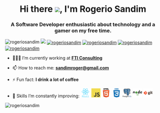 <h1  align="center">Hi there <img  src="https://raw.githubusercontent.com/kaueMarques/kaueMarques/master/hi.gif"  width="30px">, I'm Rogerio Sandim</h1>

<h3  align="center">A Software Developer enthusiastic about technology and a gamer on my free time.</h3>

<p  align="left"> <img  src="https://komarev.com/ghpvc/?username=rogeriosandim"  alt="rogeriosandim" /> 
<a  href="https://github.com/rogeriosandim/?tab=follow">
<img  src="https://img.shields.io/github/followers/rogeriosandim?label=Follow&style=social" /></a>
<a  href="https://www.linkedin.com/in/rogeriosandim/"  target="blank"><img  align="center"  src="https://cdn.jsdelivr.net/npm/simple-icons@3.0.1/icons/linkedin.svg"  alt="rogeriosandim"  height="20"  width="20" /></a>
<a  href="https://www.instagram.com/rogeriosandim_"  target="blank"><img  align="center"  src="https://cdn.jsdelivr.net/npm/simple-icons@3.0.1/icons/instagram.svg"  alt="rogeriosandim"  height="20"  width="20" /></a>
<a  href="https://fb.com/rogeriosandim"  target="blank"><img  align="center"  src="https://cdn.jsdelivr.net/npm/simple-icons@3.0.1/icons/facebook.svg"  alt="rogeriosandim"  height="20"  width="20" /></a>
<a  href="https://twitter.com/https://twitter.com/rogeriosandim_"  target="blank"><img  align="center"  src="https://cdn.jsdelivr.net/npm/simple-icons@3.0.1/icons/twitter.svg"  alt="rogeriosandim"  height="20"  width="20" /></a>
</p>

- 👨🏻‍💻 I’m currently working at
  **[FTI Consulting](https://www.fticonsulting.com/)**

- 📫 How to reach me: **sandimroger@gmail.com**

- ⚡ Fun fact: **I drink a lot of coffee**

- 🚀 Skills I’m constantly improving:
  <img  src="https://raw.githubusercontent.com/devicons/devicon/master/icons/react/react-original-wordmark.svg"  alt="react"  width="30"  height="30"/>
  <img  src="https://raw.githubusercontent.com/devicons/devicon/master/icons/javascript/javascript-original.svg"  alt="javascript"  width="30"  height="30"/>
  <img  src="https://raw.githubusercontent.com/devicons/devicon/master/icons/html5/html5-original-wordmark.svg"  alt="html5"  width="30"  height="30"/>
  <img  src="https://raw.githubusercontent.com/devicons/devicon/master/icons/css3/css3-plain-wordmark.svg"  alt="css3"  width="30"  height="30"/>
  <img  src="https://raw.githubusercontent.com/devicons/devicon/master/icons/postgresql/postgresql-original-wordmark.svg"  alt="postgresql"  width="30"  height="30"/>
  <img  src="https://raw.githubusercontent.com/devicons/devicon/master/icons/nodejs/nodejs-original-wordmark.svg"  alt="nodejs"  width="30"  height="30"/>
  <img src="https://raw.githubusercontent.com/devicons/devicon/master/icons/git/git-original-wordmark.svg"  alt="nodejs"  width="30"  height="30"/>

<p  align="left">
<img  src="https://github-readme-stats.vercel.app/api?username=rogeriosandim&show_icons=true"  alt="rogeriosandim"/>
</p>
